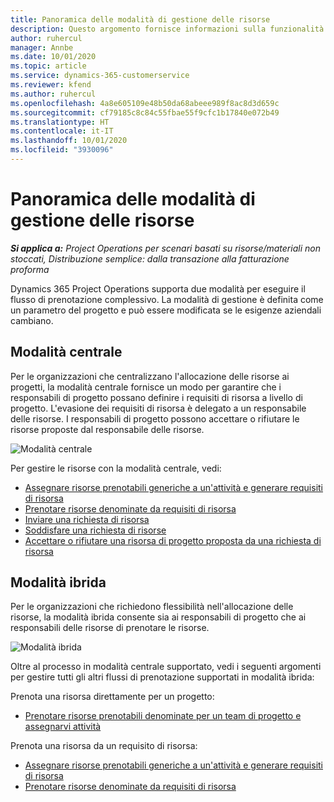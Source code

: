 ```yaml
---
title: Panoramica delle modalità di gestione delle risorse
description: Questo argomento fornisce informazioni sulla funzionalità Gestione delle risorse in Dynamics 365 Project Operations.
author: ruhercul
manager: Annbe
ms.date: 10/01/2020
ms.topic: article
ms.service: dynamics-365-customerservice
ms.reviewer: kfend
ms.author: ruhercul
ms.openlocfilehash: 4a8e605109e48b50da68abeee989f8ac8d3d659c
ms.sourcegitcommit: cf79185c8c84c55fbae55f9cfc1b17840e072b49
ms.translationtype: HT
ms.contentlocale: it-IT
ms.lasthandoff: 10/01/2020
ms.locfileid: "3930096"
---
```

# <a name="resource-management-modes-overview"></a>Panoramica delle modalità di gestione delle risorse

_**Si applica a:** Project Operations per scenari basati su risorse/materiali non stoccati, Distribuzione semplice: dalla transazione alla fatturazione proforma_


Dynamics 365 Project Operations supporta due modalità per eseguire il flusso di prenotazione complessivo. La modalità di gestione è definita come un parametro del progetto e può essere modificata se le esigenze aziendali cambiano.    

## <a name="central-mode"></a>Modalità centrale
Per le organizzazioni che centralizzano l'allocazione delle risorse ai progetti, la modalità centrale fornisce un modo per garantire che i responsabili di progetto possano definire i requisiti di risorsa a livello di progetto. L'evasione dei requisiti di risorsa è delegato a un responsabile delle risorse. I responsabili di progetto possono accettare o rifiutare le risorse proposte dal responsabile delle risorse.

![Modalità centrale](./media/resource-management-central.png)

Per gestire le risorse con la modalità centrale, vedi:

- [Assegnare risorse prenotabili generiche a un'attività e generare requisiti di risorsa](https://docs.microsoft.com/dynamics365/project-service/assign-generic-bookable-resource)
- [Prenotare risorse denominate da requisiti di risorsa](https://docs.microsoft.com/dynamics365/project-service/book-named-resource)
- [Inviare una richiesta di risorsa](https://docs.microsoft.com/dynamics365/project-service/submit-resource-request)
- [Soddisfare una richiesta di risorse](https://docs.microsoft.com/dynamics365/project-service/resource-management-fulfill-requests)
- [Accettare o rifiutare una risorsa di progetto proposta da una richiesta di risorsa](https://docs.microsoft.com/dynamics365/project-service/accept-reject-proposed-resource)

## <a name="hybrid-mode"></a>Modalità ibrida
Per le organizzazioni che richiedono flessibilità nell'allocazione delle risorse, la modalità ibrida consente sia ai responsabili di progetto che ai responsabili delle risorse di prenotare le risorse.

![Modalità ibrida](./media/resource-management-hybrid.png)

Oltre al processo in modalità centrale supportato, vedi i seguenti argomenti per gestire tutti gli altri flussi di prenotazione supportati in modalità ibrida:

Prenota una risorsa direttamente per un progetto:
- [Prenotare risorse prenotabili denominate per un team di progetto e assegnarvi attività](https://docs.microsoft.com/dynamics365/project-service/assign-named-bookable-resource)

Prenota una risorsa da un requisito di risorsa:
- [Assegnare risorse prenotabili generiche a un'attività e generare requisiti di risorsa](https://docs.microsoft.com/dynamics365/project-service/assign-generic-bookable-resource)
- [Prenotare risorse denominate da requisiti di risorsa](https://docs.microsoft.com/dynamics365/project-service/book-named-resource)
